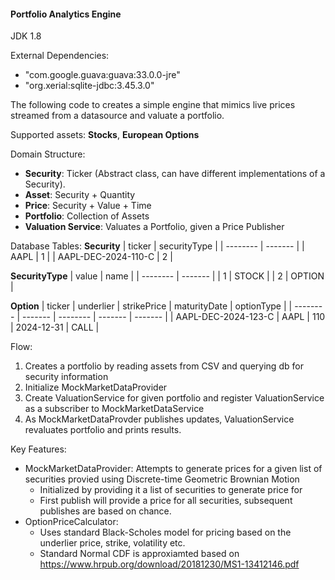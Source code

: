#### Portfolio Analytics Engine ####

JDK 1.8

External Dependencies:
- "com.google.guava:guava:33.0.0-jre"
- "org.xerial:sqlite-jdbc:3.45.3.0"

The following code to creates a simple engine that mimics live prices streamed from a datasource and valuate a portfolio.

Supported assets: **Stocks**, **European Options**

Domain Structure:
- **Security**: Ticker (Abstract class, can have different implementations of a Security).
- **Asset**: Security + Quantity 
- **Price**: Security + Value + Time
- **Portfolio**: Collection of Assets
- **Valuation Service**: Valuates a Portfolio, given a Price Publisher

Database Tables:
**Security**
| ticker    | securityType |
| -------- | ------- |
| AAPL  | 1   |
| AAPL-DEC-2024-110-C |   2   |

**SecurityType**
| value    | name |
| -------- | ------- |
|  1 | STOCK   |
|  2 |   OPTION   |

**Option**
| ticker    | underlier | strikePrice | maturityDate | optionType | 
| -------- | ------- | -------- | ------- | ------- |
|  AAPL-DEC-2024-123-C | AAPL  | 110 | 2024-12-31 | CALL |


Flow:
1. Creates a portfolio by reading assets from CSV and querying db for security information
2. Initialize MockMarketDataProvider
3. Create ValuationService for given portfolio and register ValuationService as a subscriber to MockMarketDataService
4. As MockMarketDataProvder publishes updates, ValuationService revaluates portfolio and prints results.

Key Features:
- MockMarketDataProvider: Attempts to generate prices for a given list of securities provied using Discrete-time Geometric Brownian Motion
  - Initialized by providing it a list of securities to generate price for
  - First publish will provide a price for all securities, subsequent publishes are based on chance.
- OptionPriceCalculator:
  - Uses standard Black-Scholes model for pricing based on the underlier price, strike, volatility etc.
  - Standard Normal CDF is approxiamted based on https://www.hrpub.org/download/20181230/MS1-13412146.pdf
